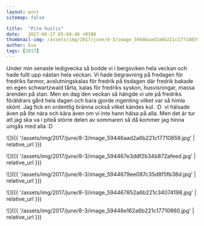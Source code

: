 ```yaml
---
layout: post
sitemap: false

title:  "Pite husliv"
date:   2017-06-17 05:04:46 +0100
thumbnail-img: /assets/img/2017/june/8-3/image_59446aad2a6b221c17710859.jpg
author: Eva
tags: [2017]
---
```


Under min senaste ledigvecka så bodde vi i bergsviken hela veckan och hade fullt upp nästan hela veckan. Vi hade begravning på fredagen för fredriks farmor, avslutningskalas för fredrik på tisdagen där fredrik bakade en egen schwartzwald tårta, kalas för fredriks syskon, husvisningar, massa ärenden på stan. Men en dag den veckan så hängde vi ute på fredriks föräldrars gård hela dagen och bara gjorde ingenting vilket var så himla skönt. Jag fick en ordentlig bränna också vilket kändes kul. :D  vi hälsade även på lite nära och kära även om vi inte hann hälsa på alla. Men det är tur att jag ska va i piteå större delen av sommaren så då kommer jag hinna umgås med alla :D

![]({{ '/assets/img/2017/june/8-3/image_59446aad2a6b221c17710859.jpg'  | relative_url }})

![]({{ '/assets/img/2017/june/8-3/image_594467e3ddf2b34b872afeed.jpg'  | relative_url }})

![]({{ '/assets/img/2017/june/8-3/image_5944679ee087c35d8f5fb38d.jpg'  | relative_url }})

![]({{ '/assets/img/2017/june/8-3/image_594467852a6b221c34074198.jpg'  | relative_url }})

![]({{ '/assets/img/2017/june/8-3/image_59448e162a6b221c17710860.jpg'  | relative_url }})

